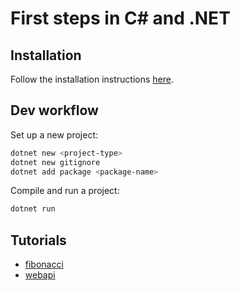 # First steps in C# and .NET

## Installation

Follow the installation instructions [here](<https://learn.microsoft.com/en-us/dotnet/csharp/tour-of-csharp/tutorials/local-environment>).

## Dev workflow

Set up a new project:

```bash
dotnet new <project-type>
dotnet new gitignore
dotnet add package <package-name>
```

Compile and run a project:

```bash
dotnet run
```

## Tutorials

* [fibonacci](<https://learn.microsoft.com/en-us/dotnet/csharp/tour-of-csharp/tutorials/>)
* [webapi](<https://learn.microsoft.com/en-us/aspnet/core/tutorials/first-web-api?view=aspnetcore-6.0>)
